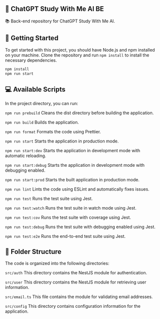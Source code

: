 ## 🤖 ChatGPT Study With Me AI BE
📚 Back-end repository for ChatGPT Study With Me AI.

## 🚀 Getting Started
To get started with this project, you should have Node.js and npm installed on your machine. Clone the repository and run `npm install` to install the necessary dependencies.

```bash
npm install
npm run start
```

## 💻 Available Scripts
In the project directory, you can run:

`npm run prebuild`
Cleans the dist directory before building the application.

`npm run build`
Builds the application.

`npm run format`
Formats the code using Prettier.

`npm run start`
Starts the application in production mode.

`npm run start:dev`
Starts the application in development mode with automatic reloading.

`npm run start:debug`
Starts the application in development mode with debugging enabled.

`npm run start:prod`
Starts the built application in production mode.

`npm run lint`
Lints the code using ESLint and automatically fixes issues.

`npm run test`
Runs the test suite using Jest.

`npm run test:watch`
Runs the test suite in watch mode using Jest.

`npm run test:cov`
Runs the test suite with coverage using Jest.

`npm run test:debug`
Runs the test suite with debugging enabled using Jest.

`npm run test:e2e`
Runs the end-to-end test suite using Jest.

## 📁 Folder Structure
The code is organized into the following directories:

`src/auth`
This directory contains the NestJS module for authentication.

`src/user`
This directory contains the NestJS module for retrieving user information.

`src/email.ts`
This file contains the module for validating email addresses.

`src/config`
This directory contains configuration information for the application.
